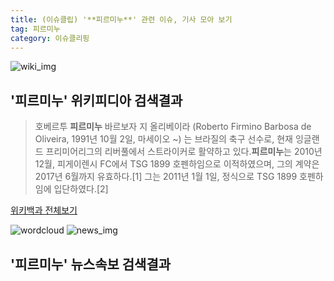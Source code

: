 ```yaml
---
title: (이슈클립) '**피르미누**' 관련 이슈, 기사 모아 보기
tag: 피르미누
category: 이슈클리핑
---
```

![wiki_img](https://user-images.githubusercontent.com/42597476/44503234-41136a80-a6d0-11e8-9071-6fc6418eafe4.png)
## **'**피르미누**'** 위키피디아 검색결과
>호베르투 **피르미누** 바르보자 지 올리베이라 (Roberto Firmino Barbosa de Oliveira, 1991년 10월 2일, 마세이오 ~) 는 브라질의 축구 선수로, 현재 잉글랜드 프리미어리그의 리버풀에서 스트라이커로 활약하고 있다.**피르미누**는 2010년 12월, 피게이렌시 FC에서 TSG 1899 호펜하임으로 이적하였으며, 그의 계약은 2017년 6월까지 유효하다.[1] 그는 2011년 1월 1일, 정식으로 TSG 1899 호펜하임에 입단하였다.[2]

<a href="https://ko.wikipedia.org/wiki/피르미누" target="_blank">위키백과 전체보기</a>

![wordcloud](https://s3.ap-northeast-2.amazonaws.com/lyrics101-wordcloud/2018-09-16-1537026017.png)
![news_img](https://user-images.githubusercontent.com/42597476/44507050-1206f400-a6e4-11e8-8d98-7ffbfebb353f.png)
## **'**피르미누**'** 뉴스속보 검색결과

